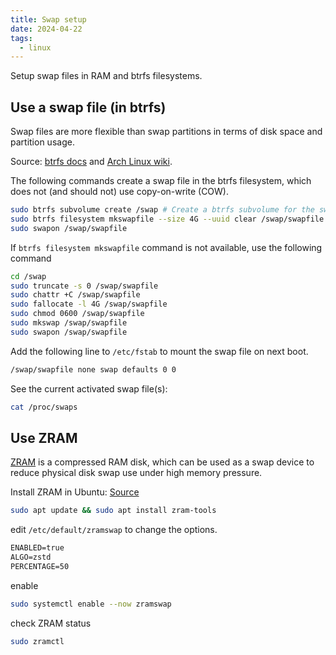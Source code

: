 ```yaml
---
title: Swap setup
date: 2024-04-22
tags:
  - linux
---
```


Setup swap files in RAM and btrfs filesystems.

<!-- more -->

## Use a swap file (in btrfs)

Swap files are more flexible than swap partitions in terms of disk space and partition usage.

Source: [btrfs docs](https://btrfs.readthedocs.io/en/latest/Swapfile.html) and [Arch Linux wiki](https://wiki.archlinux.org/title/btrfs#Swap_file).

The following commands create a swap file in the btrfs filesystem, which does not (and should not) use copy-on-write (COW).

```sh
sudo btrfs subvolume create /swap # Create a btrfs subvolume for the swap file's directory
sudo btrfs filesystem mkswapfile --size 4G --uuid clear /swap/swapfile # Create a 4 GB swap file
sudo swapon /swap/swapfile
```

If `btrfs filesystem mkswapfile` command is not available, use the following command

```sh
cd /swap
sudo truncate -s 0 /swap/swapfile
sudo chattr +C /swap/swapfile
sudo fallocate -l 4G /swap/swapfile
sudo chmod 0600 /swap/swapfile
sudo mkswap /swap/swapfile
sudo swapon /swap/swapfile
```

Add the following line to `/etc/fstab` to mount the swap file on next boot.

```txt title="/etc/fstab"
/swap/swapfile none swap defaults 0 0
```

See the current activated swap file(s):

```sh
cat /proc/swaps
```

## Use ZRAM

[ZRAM](https://wiki.archlinux.org/title/Zram) is a compressed RAM disk, which can be used as a swap device to reduce physical disk swap use under high memory pressure.

Install ZRAM in Ubuntu: [Source](https://kienngd.github.io/how-to-use-zram-on-ubuntu-2404/)

```sh
sudo apt update && sudo apt install zram-tools
```

edit `/etc/default/zramswap` to change the options.

```txt title="/etc/default/zramswap"
ENABLED=true
ALGO=zstd
PERCENTAGE=50
```

enable

```sh
sudo systemctl enable --now zramswap
```

check ZRAM status

```sh
sudo zramctl
```
